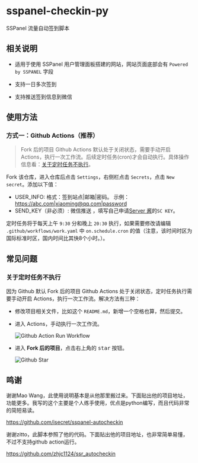 # sspanel-checkin-py
SSPanel 流量自动签到脚本

## 相关说明

- 适用于使用 SSPanel 用户管理面板搭建的网站，网站页面底部会有 `Powered by SSPANEL` 字段
- 支持一日多次签到



- 支持推送签到信息到微信


## 使用方法

### 方式一：Github Actions（推荐）

> Fork 后的项目 Github Actions 默认处于关闭状态，需要手动开启 Actions，执行一次工作流。后续定时任务(cron)才会自动执行。具体操作信息看：[关于定时任务不执行](#关于定时任务不执行)。

Fork 该仓库，进入仓库后点击 `Settings`，右侧栏点击 `Secrets`，点击 `New secret`。添加以下值：
* USER_INFO: 格式：签到站点|邮箱|密码。 示例：https://abc.com|xiaoming@qq.com|password
* SEND_KEY（非必须）: 微信推送 ，填写自己申请[Server 酱](http://sc.ftqq.com/?c=code)的`SC KEY`。

定时任务将于每天上午 `9:30` 分和晚上 `20:30` 执行，如果需要修改请编辑 `.github/workflows/work.yaml` 中 `on.schedule.cron` 的值（注意，该时间时区为国际标准时区，国内时间比其快8个小时。）。


## 常见问题

### 关于定时任务不执行

因为 Github 默认 Fork 后的项目 Github Actions 处于关闭状态，定时任务执行需要手动开启 Actions，执行一次工作流。解决方法有三种：

- 修改项目相关文件，比如这个 `README.md`，新增一个空格也算，然后提交。

- 进入 Actions，手动执行一次工作流。

  ![Github Action Run Workflow](https://cdn.jsdelivr.net/gh/isecret/sspanel-autocheckin@master/assets/github_actions_run_workflow.png)

- 进入 **Fork 后的项目**，点击右上角的 <kbd>star</kbd> 按钮。

  ![Github Star](https://cdn.jsdelivr.net/gh/isecret/sspanel-autocheckin@master/assets/github_star.png)


## 鸣谢
谢谢Mao Wang，此使用说明基本是从他那里搬过来。下面贴出他的项目地址，功能更多。我写的这个主要是个人练手使用，优点是python编写，而且代码非常的简短易读。

https://github.com/isecret/sspanel-autocheckin

谢谢zitto，此脚本参照了他的代码。下面贴出他的项目地址，也非常简单易懂，不过不支持github action运行。

https://github.com/zhjc1124/ssr_autocheckin
